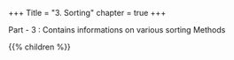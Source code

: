 +++
Title = "3. Sorting"
chapter = true
+++

Part - 3 : Contains informations on various sorting Methods

{{% children %}}